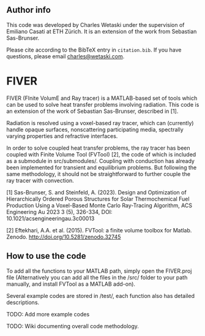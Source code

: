 ## Author info
This code was developed by Charles Wetaski under the supervision of Emiliano Casati at ETH Zürich. It is an extension of the work from Sebastian Sas-Brunser.

Please cite according to the BibTeX entry in `citation.bib`. If you have questions, please email charles@wetaski.com.

# FIVER
FIVER (FInite VolumE and Ray tracer) is a MATLAB-based set of tools which can be used to solve heat transfer problems involving radiation. This code is an extension of the work of Sebastian Sas-Brunser, described in [1].

Radiation is resolved using a voxel-based ray tracer, which can (currently) handle opaque surfaces, nonscattering participating media, spectrally varying properties and refractive interfaces. 

In order to solve coupled heat transfer problems, the ray tracer has been coupled with Finite Volume Tool (FVTool) [2], the code of which is included as a submodule in src/submodules/. Coupling with conduction has already been implemented for transient and equilibrium problems. But following the same methodology, it should not be straightforward to further couple the ray tracer with convection. 

[1] Sas-Brunser, S. and Steinfeld, A. (2023). Design and Optimization of Hierarchically Ordered Porous Structures for Solar Thermochemical Fuel Production Using a Voxel-Based Monte Carlo Ray-Tracing Algorithm, ACS Engineering Au 2023 3 (5), 326-334, DOI: 10.1021/acsengineeringau.3c00013

[2] Eftekhari, A.A. et al. (2015). FVTool: a finite volume toolbox for Matlab. Zenodo. http://doi.org/10.5281/zenodo.32745

## How to use the code
To add all the functions to your MATLAB path, simply open the FIVER.proj file (Alternatively you can add all the files in the /src/ folder to your path manually, and install FVTool as a MATLAB add-on).

Several example codes are stored in /test/, each function also has detailed descriptions. 

TODO: Add more example codes

TODO: Wiki documenting overall code methodology. 

